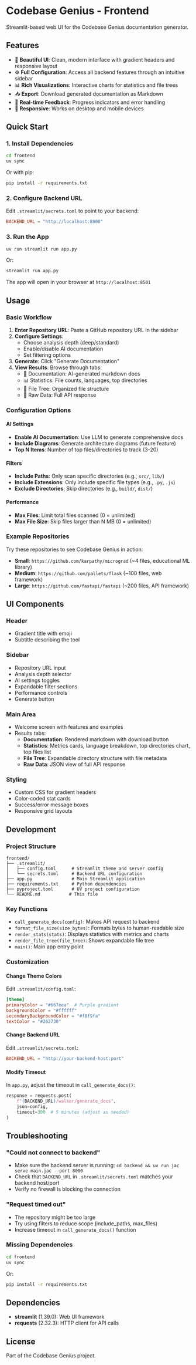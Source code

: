 # Codebase Genius - Frontend

Streamlit-based web UI for the Codebase Genius documentation generator.

## Features

- 🎨 **Beautiful UI**: Clean, modern interface with gradient headers and responsive layout
- ⚙️ **Full Configuration**: Access all backend features through an intuitive sidebar
- 📊 **Rich Visualizations**: Interactive charts for statistics and file trees
- 📥 **Export**: Download generated documentation as Markdown
- 🔄 **Real-time Feedback**: Progress indicators and error handling
- 📱 **Responsive**: Works on desktop and mobile devices

## Quick Start

### 1. Install Dependencies

```bash
cd frontend
uv sync
```

Or with pip:

```bash
pip install -r requirements.txt
```

### 2. Configure Backend URL

Edit `.streamlit/secrets.toml` to point to your backend:

```toml
BACKEND_URL = "http://localhost:8000"
```

### 3. Run the App

```bash
uv run streamlit run app.py
```

Or:

```bash
streamlit run app.py
```

The app will open in your browser at `http://localhost:8501`

## Usage

### Basic Workflow

1. **Enter Repository URL**: Paste a GitHub repository URL in the sidebar
2. **Configure Settings**:
   - Choose analysis depth (deep/standard)
   - Enable/disable AI documentation
   - Set filtering options
3. **Generate**: Click "Generate Documentation"
4. **View Results**: Browse through tabs:
   - 📖 Documentation: AI-generated markdown docs
   - 📊 Statistics: File counts, languages, top directories
   - 🌲 File Tree: Organized file structure
   - 🔧 Raw Data: Full API response

### Configuration Options

#### AI Settings
- **Enable AI Documentation**: Use LLM to generate comprehensive docs
- **Include Diagrams**: Generate architecture diagrams (future feature)
- **Top N Items**: Number of top files/directories to track (3-20)

#### Filters
- **Include Paths**: Only scan specific directories (e.g., `src/`, `lib/`)
- **Include Extensions**: Only include specific file types (e.g., `.py`, `.js`)
- **Exclude Directories**: Skip directories (e.g., `build/`, `dist/`)

#### Performance
- **Max Files**: Limit total files scanned (0 = unlimited)
- **Max File Size**: Skip files larger than N MB (0 = unlimited)

### Example Repositories

Try these repositories to see Codebase Genius in action:

- **Small**: `https://github.com/karpathy/micrograd` (~4 files, educational ML library)
- **Medium**: `https://github.com/pallets/flask` (~100 files, web framework)
- **Large**: `https://github.com/fastapi/fastapi` (~200 files, API framework)

## UI Components

### Header
- Gradient title with emoji
- Subtitle describing the tool

### Sidebar
- Repository URL input
- Analysis depth selector
- AI settings toggles
- Expandable filter sections
- Performance controls
- Generate button

### Main Area
- Welcome screen with features and examples
- Results tabs:
  - **Documentation**: Rendered markdown with download button
  - **Statistics**: Metrics cards, language breakdown, top directories chart, top files list
  - **File Tree**: Expandable directory structure with file metadata
  - **Raw Data**: JSON view of full API response

### Styling
- Custom CSS for gradient headers
- Color-coded stat cards
- Success/error message boxes
- Responsive grid layouts

## Development

### Project Structure

```
frontend/
├── .streamlit/
│   ├── config.toml      # Streamlit theme and server config
│   └── secrets.toml     # Backend URL configuration
├── app.py               # Main Streamlit application
├── requirements.txt     # Python dependencies
├── pyproject.toml       # UV project configuration
└── README.md           # This file
```

### Key Functions

- `call_generate_docs(config)`: Makes API request to backend
- `format_file_size(size_bytes)`: Formats bytes to human-readable size
- `render_stats(stats)`: Displays statistics with metrics and charts
- `render_file_tree(file_tree)`: Shows expandable file tree
- `main()`: Main app entry point

### Customization

#### Change Theme Colors

Edit `.streamlit/config.toml`:

```toml
[theme]
primaryColor = "#667eea"  # Purple gradient
backgroundColor = "#ffffff"
secondaryBackgroundColor = "#f8f9fa"
textColor = "#262730"
```

#### Change Backend URL

Edit `.streamlit/secrets.toml`:

```toml
BACKEND_URL = "http://your-backend-host:port"
```

#### Modify Timeout

In `app.py`, adjust the timeout in `call_generate_docs()`:

```python
response = requests.post(
    f"{BACKEND_URL}/walker/generate_docs",
    json=config,
    timeout=300  # 5 minutes (adjust as needed)
)
```

## Troubleshooting

### "Could not connect to backend"

- Make sure the backend server is running: `cd backend && uv run jac serve main.jac --port 8000`
- Check that `BACKEND_URL` in `.streamlit/secrets.toml` matches your backend host/port
- Verify no firewall is blocking the connection

### "Request timed out"

- The repository might be too large
- Try using filters to reduce scope (include_paths, max_files)
- Increase timeout in `call_generate_docs()` function

### Missing Dependencies

```bash
cd frontend
uv sync
```

Or:

```bash
pip install -r requirements.txt
```

## Dependencies

- **streamlit** (1.39.0): Web UI framework
- **requests** (2.32.3): HTTP client for API calls

## License

Part of the Codebase Genius project.
